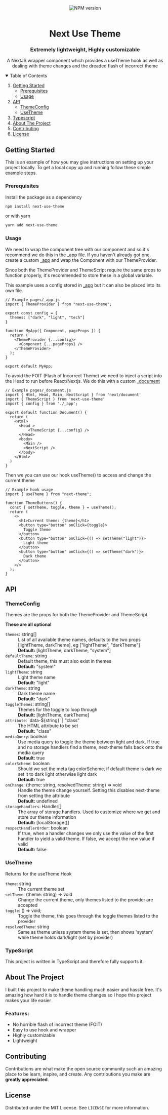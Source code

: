 <div align="center">
    <img alt="NPM version" src="https://img.shields.io/npm/v/next-use-theme?style=for-the-badge">
</div>

<!-- PROJECT LOGO -->
<br />
<p align="center">
  <h1 align="center">Next Use Theme</h1>
  <h3 align="center">Extremely lightweight, Highly customizable</h3>

  <p align="center">
    A NextJS wrapper component which provides a useTheme hook as well as dealing with theme changes and the dreaded flash of incorrect theme
  </p>
</p>



<!-- TABLE OF CONTENTS -->
<details open="open">
  <summary>Table of Contents</summary>
  <ol>
    <li>
      <a href="#getting-started">Getting Started</a>
      <ul>
        <li><a href="#prerequisites">Prerequisites</a></li>
        <li><a href="#Usage">Usage</a></li>
      </ul>
    </li>
    <li>
      <a href="#Api">API</a>
      <ul>
        <li><a href="#themeconfig">ThemeConfig</a></li>
      <li><a href="#usetheme">UseTheme</a></li>
      </ul>
    </li>
    <li><a href="#typescript">Typescript</a></li>
    <li><a href="#about-the-project">About The Project</a></li>
    <li><a href="#contributing">Contributing</a></li>
    <li><a href="#license">License</a></li>
  </ol>
</details>

<!-- GETTING STARTED -->
## Getting Started

This is an example of how you may give instructions on setting up your project locally.
To get a local copy up and running follow these simple example steps.

### Prerequisites

Install the package as a dependency
  ```sh
  npm install next-use-theme
  ```
  or with yarn
  ```sh
  yarn add next-use-theme
  ```

### Usage
We need to wrap the component tree with our component and so it's recommend we do this in the _app file.
If you haven't already got one, create a custom [_app](https://nextjs.org/docs/advanced-features/custom-app) and wrap the Component with our ThemeProvider.

Since both the ThemeProvider and ThemeScript require the same props to function properly, it's recommended to store these in a global variable.

This example uses a config stored in [_app](https://nextjs.org/docs/advanced-features/custom-app) but it can also be placed into its own file.



```JS
// Example pages/_app.js
import { ThemeProvider } from "next-use-theme";

export const config = {
  themes: ["dark", "light", "tech"]
}

function MyApp({ Component, pageProps }) {
  return (
    <ThemeProvider {...config}>
      <Component {...pageProps} />
    </ThemeProvider>
  );
}

export default MyApp;
```

To avoid the FOIT (Flash of Incorrect Theme) we need to inject a script into the Head to run before React/Nextjs. We do this with a custom [_document](https://nextjs.org/docs/advanced-features/custom-document)


```JS
// Example pages/_document.js
import { Html, Head, Main, NextScript } from 'next/document'
import { ThemeScript } from 'next-use-theme'
import { config } from './_app';

export default function Document() {
  return (
    <Html>
      <Head >
          <ThemeScript {...config} />
      </Head>
      <body>
        <Main />
        <NextScript />
      </body>
    </Html>
  )
}
```

Then we you can use our hook useTheme() to access and change the current theme

```JS
// Example hook usage
import { useTheme } from "next-theme";

function ThemeButtons() {
  const { setTheme, toggle, theme } = useTheme();
  return (
    <>
      <h1>Current theme: {theme}</h1>
      <button type="button" onClick={toggle}>
        Toggle theme
      </button>
      <button type="button" onClick={() => setTheme("light")}>
        Light theme
      </button>
      <button type="button" onClick={() => setTheme("dark")}>
        Dark theme
      </button>
    </>
  );
}
```

## API

### ThemeConfig
Themes are the props for both the ThemeProvider and ThemeScript.

<b>These are all optional</b>

<dl>

  <dt><code>themes</code>: string[]</dt>
  <dd>List of all available theme names, defaults to the two props [lightTheme, darkTheme], eg ["lightTheme", "darkTheme"]</dd>
  <dd>
    <b>Default:</b> [lightTheme, darkTheme, "system"]
  </dd>

  <dt><code>defaultTheme</code>: string</dt>
  <dd>Default theme, this must also exist in themes</dd>
  <dd>
    <b>Default:</b> "system"
  </dd>

  <dt><code>lightTheme</code>: string</dt>
  <dd>Light theme name</dd>
  <dd>
    <b>Default:</b> "light"
  </dd>

  <dt><code>darkTheme</code>: string</dt>
  <dd>Dark theme name</dd>
  <dd>
    <b>Default:</b> "dark"
  </dd>

  <dt><code>toggleThemes</code>: string[]</dt>
  <dd>Themes for the toggle to loop through</dd>
  <dd>
    <b>Default:</b> [lightTheme, darkTheme]
  </dd>

  <dt><code>attribute</code>: `data-${string}` | "class"</dt>
  <dd>The HTML attribute to be set</dd>
  <dd>
    <b>Default:</b> "class"
  </dd>

  <dt><code>mediaQuery</code>: boolean</dt>
  <dd>Use media query to toggle the theme between light and dark. If true and no storage handlers find a theme, next-theme falls back onto the media query</dd>
  <dd>
    <b>Default:</b> true
  </dd>

  <dt><code>colorScheme</code>: boolean</dt>
  <dd>Should we set the meta tag colorScheme, if default theme is dark we set it to dark light otherwise light dark</dd>
  <dd>
    <b>Default:</b> true
  </dd>

  <dt><code>onChange</code>: (theme: string, resolvedTheme: string) => void</dt>
  <dd>Handle the theme change yourself. Setting this disables next-theme from setting the attribute</dd>
  <dd>
    <b>Default:</b> undefined
  </dd>

  <dt><code>storageHandlers</code>: Handler[]</dt>
  <dd>The array of storage handlers. Used to customize where we get and store our theme information</dd>
  <dd>
    <b>Default:</b> [localStorage()]
  </dd>

  <dt><code>respectHandlerOrder</code>: boolean</dt>
  <dd>If true, when a handler changes we only use the value of the first handler to yield a valid theme. If false, we accept the new value if valid</dd>
  <dd>
    <b>Default:</b> false
  </dd>

</dl>

### UseTheme
Returns for the useTheme Hook

<dl>

  <dt><code>theme</code>: string</dt>
  <dd>The current theme set</dd>

  <dt><code>setTheme</code>: (theme: string) => void</dt>
  <dd>Change the current theme, only themes listed to the provider are accepted</dd>

  <dt><code>toggle</code>: () => void;</dt>
  <dd>Toggle the theme, this goes through the toggle themes listed to the provider</dd>

  <dt><code>resolvedTheme</code>: string</dt>
  <dd>Same as theme unless system theme is set, then shows 'system' while theme holds dark/light (set by provider)</dd>

</dl>


### TypeScript

This project is written in TypeScript and therefore fully supports it. 
 
## About The Project

I built this project to make theme handling much easier and hassle free. It's amazing how hard it is to handle theme changes so I hope this project makes your life easier

### Features:
* No horrible flash of incorrect theme (FOIT) 
* Easy to use hook and wrapper
* Highly customizable
* Lightweight

## Contributing

Contributions are what make the open source community such an amazing place to be learn, inspire, and create. Any contributions you make are **greatly appreciated**.

## License

Distributed under the MIT License. See `LICENSE` for more information.
